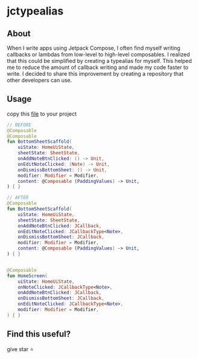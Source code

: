 # jctypealias

## About
When I write apps using Jetpack Compose, I often find myself writing callbacks or lambdas from low-level to high-level composables. I realized that this could be simplified by creating a typealias for myself. This helped me to reduce the amount of callback writing and made my code faster to write. I decided to share this improvement by creating a repository that other developers can use.

## Usage
copy this [file](https://github.com/bayu07750/jctypealias/blob/main/lib/src/main/java/com/bayu/jctypealias/JC.kt) to your project 
```kt
// BEFORE
@Composable
@Composable
fun BottomSheetScaffold(
    uiState: HomeUiState,
    sheetState: SheetState,
    onAddNoteBtnClicked: () -> Unit,
    onEditNoteClicked: (Note) -> Unit,
    onDismissBottomSheet: () -> Unit,
    modifier: Modifier = Modifier,
    content: @Composable (PaddingValues) -> Unit,
) { }

// AFTER
@Composable
fun BottomSheetScaffold(
    uiState: HomeUiState,
    sheetState: SheetState,
    onAddNoteBtnClicked: JCallback,
    onEditNoteClicked: JCallbackType<Note>,
    onDismissBottomSheet: JCallback,
    modifier: Modifier = Modifier,
    content: @Composable (PaddingValues) -> Unit,
) { }


@Composable
fun HomeScreen(
    uiState: HomeUiState,
    onNoteClicked: JCallbackType<Note>,
    onAddNoteBtnClicked: JCallback,
    onDismissBottomSheet: JCallback,
    onEditNoteClicked: JCallbackType<Note>,
    modifier: Modifier = Modifier,
) { }
```

## Find this useful?
give star ⭐
